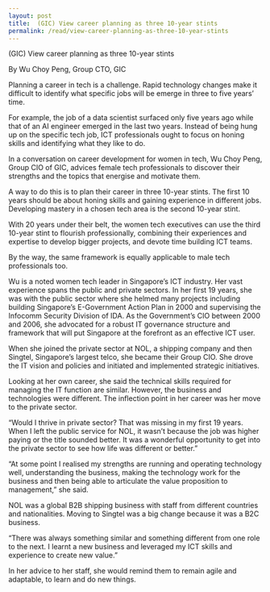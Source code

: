 ```yaml
---
layout: post
title:  (GIC) View career planning as three 10-year stints
permalink: /read/view-career-planning-as-three-10-year-stints
---
```


<p>(GIC) View career planning as three 10-year stints</p>
<p>By Wu Choy Peng, Group CTO, GIC</p>

Planning a career in tech is a challenge. Rapid technology changes make it difficult to identify what specific jobs will be emerge in three to five years’ time. 

For example, the job of a data scientist surfaced only five years ago while that of an AI engineer emerged in the last two years. Instead of being hung up on the specific tech job, ICT professionals ought to focus on honing skills and identifying what they like to do.

In a conversation on career development for women in tech, Wu Choy Peng, Group CIO of GIC, advices female tech professionals to discover their strengths and the topics that energise and motivate them.

A way to do this is to plan their career in three 10-year stints. The first 10 years should be about honing skills and gaining experience in different jobs. Developing mastery in a chosen tech area is the second 10-year stint. 

With 20 years under their belt, the women tech executives can use the third 10-year stint to flourish professionally, combining their experiences and expertise to  develop bigger projects, and devote time building ICT teams. 

By the way, the same framework is equally applicable to male tech professionals too.  

Wu is a noted women tech leader in Singapore’s ICT industry. Her vast experience spans the public and private sectors. In her first 19 years, she was with the public sector where she helmed many projects including building Singapore’s E-Government Action Plan in 2000 and supervising the Infocomm Security Division of IDA. As the Government’s CIO between 2000 and 2006, she advocated for a robust IT governance structure and framework that will put Singapore at the forefront as an effective ICT user. 

When she joined the private sector at NOL, a shipping company and then Singtel, Singapore’s largest telco, she became their Group CIO. She drove the IT vision and policies and initiated and implemented strategic initiatives.

Looking at her own career, she said the technical skills required for managing the IT function are similar. However, the business and technologies were different. The inflection point in her career was her move to the private sector. 

“Would I thrive in private sector? That was missing in my first 19 years. When I left the public service for NOL, it wasn’t because the job was higher paying or the title sounded better. It was a wonderful opportunity to get into the private sector to see how life was different or better.”

“At some point I realised my strengths are running and operating technology well, understanding the business, making the technology work for the business and then being able to articulate the value proposition to management,” she said.

NOL was a global B2B shipping business with staff from different countries and nationalities. Moving to Singtel was a big change because it was a B2C business.

“There was always something similar and something different from one role to the next. I learnt  a new business and leveraged  my ICT skills and experience to create new value.”

In her advice to her staff, she would remind them to remain agile and adaptable, to learn and do new things.
